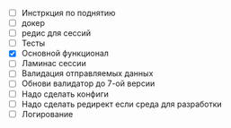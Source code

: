 - [ ] Инстркция по поднятию
- [ ] докер
- [ ] редис для сессий
- [ ] Тесты
- [x] Основной функционал
- [ ] Ламинас сессии
- [ ] Валидация отправляемых данных
- [ ] Обнови валидатор до 7-ой версии
- [ ] Надо сделать конфиги
- [ ] Надо сделать редирект если среда для разработки
- [ ] Логирование
